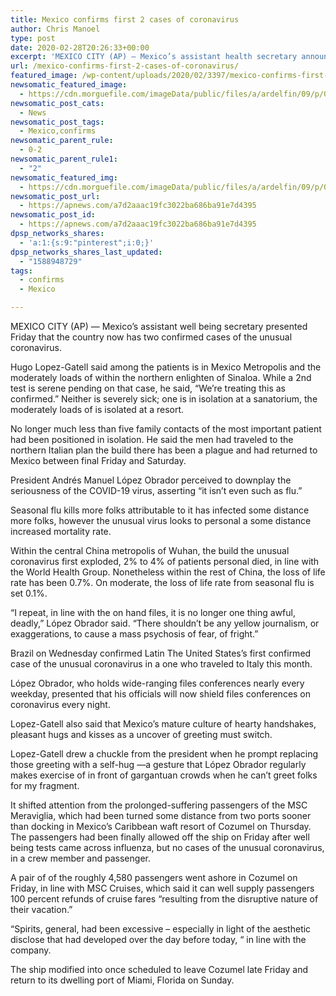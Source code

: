 ```yaml
---
title: Mexico confirms first 2 cases of coronavirus
author: Chris Manoel
type: post
date: 2020-02-28T20:26:33+00:00
excerpt: 'MEXICO CITY (AP) — Mexico’s assistant health secretary announced Friday that the country now has two confirmed cases of the new coronavirus. Hugo Lopez-Gatell said one of the patients is in Mexico City and the other in the northern state of Sinaloa. While a second test is still pending on that case, he said, “We&hellip;'
url: /mexico-confirms-first-2-cases-of-coronavirus/
featured_image: /wp-content/uploads/2020/02/3397/mexico-confirms-first-2-cases-of-coronavirus.jpg
newsomatic_featured_image:
  - https://cdn.morguefile.com/imageData/public/files/a/ardelfin/09/p/09241eeb3e813c8aff33114a89992623.jpg
newsomatic_post_cats:
  - News
newsomatic_post_tags:
  - Mexico,confirms
newsomatic_parent_rule:
  - 0-2
newsomatic_parent_rule1:
  - "2"
newsomatic_featured_img:
  - https://cdn.morguefile.com/imageData/public/files/a/ardelfin/09/p/09241eeb3e813c8aff33114a89992623.jpg
newsomatic_post_url:
  - https://apnews.com/a7d2aaac19fc3022ba686ba91e7d4395
newsomatic_post_id:
  - https://apnews.com/a7d2aaac19fc3022ba686ba91e7d4395
dpsp_networks_shares:
  - 'a:1:{s:9:"pinterest";i:0;}'
dpsp_networks_shares_last_updated:
  - "1588948729"
tags:
  - confirms
  - Mexico

---
```

<div class="Article" data-key="article">
  <p class="Component-root-0-2-76 Component-p-0-2-68">
    MEXICO CITY (AP) — Mexico’s assistant well being secretary presented Friday that the country now has two confirmed cases of the unusual coronavirus.
  </p>
  
  <p class="Component-root-0-2-76 Component-p-0-2-68">
    Hugo Lopez-Gatell said among the patients is in Mexico Metropolis and the moderately loads of within the northern enlighten of Sinaloa. While a 2nd test is serene pending on that case, he said, “We&#8217;re treating this as confirmed.” Neither is severely sick; one is in isolation at a sanatorium, the moderately loads of is isolated at a resort.
  </p>
  
  <p class="Component-root-0-2-76 Component-p-0-2-68">
    No longer much less than five family contacts of the most important patient had been positioned in isolation. He said the men had traveled to the northern Italian plan the build there has been a plague and had returned to Mexico between final Friday and Saturday.
  </p>
  
  <div data-key="ad-placeholder" id="div-gpt-ad-1470255291270-0" class="DFPSlot Component-dfp-0-2-72 Component-ad-0-2-39">
  </div>
  
  <p class="Component-root-0-2-76 Component-p-0-2-68">
    President Andrés Manuel López Obrador perceived to downplay the seriousness of the COVID-19 virus, asserting “it isn’t even such as flu.”
  </p>
  
  <p class="Component-root-0-2-76 Component-p-0-2-68">
    Seasonal flu kills more folks attributable to it has infected some distance more folks, however the unusual virus looks to personal a some distance increased mortality rate.
  </p>
  
  <p class="Component-root-0-2-76 Component-p-0-2-68">
    Within the central China metropolis of Wuhan, the build the unusual coronavirus first exploded, 2% to 4% of patients personal died, in line with the World Health Group. Nonetheless within the rest of China, the loss of life rate has been 0.7%. On moderate, the loss of life rate from seasonal flu is set 0.1%.
  </p>
  
  <p class="Component-root-0-2-76 Component-p-0-2-68">
    “I repeat, in line with the on hand files, it is no longer one thing awful, deadly,” López Obrador said. “There shouldn’t be any yellow journalism, or exaggerations, to cause a mass psychosis of fear, of fright.”
  </p>
  
  <p class="Component-root-0-2-76 Component-p-0-2-68">
    Brazil on Wednesday confirmed Latin The United States’s first confirmed case of the unusual coronavirus in a one who traveled to Italy this month.
  </p>
  
  <p class="Component-root-0-2-76 Component-p-0-2-68">
    López Obrador, who holds wide-ranging files conferences nearly every weekday, presented that his officials will now shield files conferences on coronavirus every night.
  </p>
  
  <p class="Component-root-0-2-76 Component-p-0-2-68">
    Lopez-Gatell also said that Mexico’s mature culture of hearty handshakes, pleasant hugs and kisses as a uncover of greeting must switch.
  </p>
  
  <p class="Component-root-0-2-76 Component-p-0-2-68">
    Lopez-Gatell drew a chuckle from the president when he prompt replacing those greeting with a self-hug —a gesture that López Obrador regularly makes exercise of in front of gargantuan crowds when he can’t greet folks for my fragment.
  </p>
  
  <p class="Component-root-0-2-76 Component-p-0-2-68">
    It shifted attention from the prolonged-suffering passengers of the MSC Meraviglia, which had been turned some distance from two ports sooner than docking in Mexico’s Caribbean waft resort of Cozumel on Thursday. The passengers had been finally allowed off the ship on Friday after well being tests came across influenza, but no cases of the unusual coronavirus, in a crew member and passenger.
  </p>
  
  <p class="Component-root-0-2-76 Component-p-0-2-68">
    A pair of of the roughly 4,580 passengers went ashore in Cozumel on Friday, in line with MSC Cruises, which said it can well supply passengers 100 percent refunds of cruise fares “resulting from the disruptive nature of their vacation.”
  </p>
  
  <p class="Component-root-0-2-76 Component-p-0-2-68">
    “Spirits, general, had been excessive – especially in light of the aesthetic disclose that had developed over the day before today, “ in line with the company.
  </p>
  
  <p class="Component-root-0-2-76 Component-p-0-2-68">
    The ship modified into once scheduled to leave Cozumel late Friday and return to its dwelling port of Miami, Florida on Sunday.
  </p>
</div>